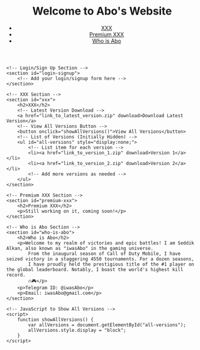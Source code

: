 <!DOCTYPE html>
<html>
<head>
    <title>Abo's Website</title>
</head>
<body>
    <!-- Header Section -->
    <header>
        <h1>Welcome to Abo's Website</h1>
        <nav>
            <ul>
                <li><a href="#xxx">XXX</a></li>
                <li><a href="#premium-xxx">Premium XXX</a></li>
                <li><a href="#who-is-abo">Who is Abo</a></li>
            </ul>
        </nav>
    </header>
    
    <!-- Login/Sign Up Section -->
    <section id="login-signup">
        <!-- Add your login/signup form here -->
    </section>

    <!-- XXX Section -->
    <section id="xxx">
        <h2>XXX</h2>
        <!-- Latest Version Download -->
        <a href="link_to_latest_version.zip" download>Download Latest Version</a>
        <!-- View All Versions Button -->
        <button onclick="showAllVersions()">View All Versions</button>
        <!-- List of Versions (Initially Hidden) -->
        <ul id="all-versions" style="display:none;">
            <!-- List item for each version -->
            <li><a href="link_to_version_1.zip" download>Version 1</a></li>
            <li><a href="link_to_version_2.zip" download>Version 2</a></li>
            <!-- Add more versions as needed -->
        </ul>
    </section>

    <!-- Premium XXX Section -->
    <section id="premium-xxx">
        <h2>Premium XXX</h2>
        <p>Still working on it, coming soon!</p>
    </section>

    <!-- Who is Abo Section -->
    <section id="who-is-abo">
        <h2>Who is Abo</h2>
        <p>Welcome to my realm of victories and epic battles! I am Seddik Alkan, also known as "iwasAbo" in the gaming universe.
            From the inaugural season of Call of Duty Mobile, I have seized victory in a staggering 4550 tournaments. For a dozen seasons,
            I have proudly held the prestigious title of the #1 player on the global leaderboard. Notably, I boast the world's highest kill record.
            🔥🎮</p>
        <p>Telegram ID: @iwasAbo</p>
        <p>Email: iwasAbo@gmail.com</p>
    </section>

    <!-- JavaScript to Show All Versions -->
    <script>
        function showAllVersions() {
            var allVersions = document.getElementById("all-versions");
            allVersions.style.display = "block";
        }
    </script>
</body>
</html>
